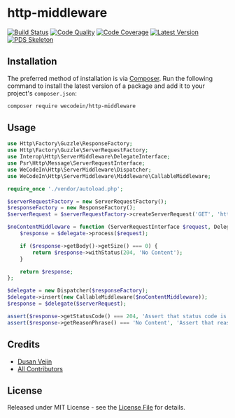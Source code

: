 # http-middleware

[![Build Status][ico-build]][link-build]
[![Code Quality][ico-code-quality]][link-code-quality]
[![Code Coverage][ico-code-coverage]][link-code-coverage]
[![Latest Version][ico-version]][link-packagist]
[![PDS Skeleton][ico-pds]][link-pds]


## Installation

The preferred method of installation is via [Composer](http://getcomposer.org/). Run the following command to install the latest version of a package and add it to your project's `composer.json`:

```bash
composer require wecodein/http-middleware
```

## Usage

``` php
use Http\Factory\Guzzle\ResponseFactory;
use Http\Factory\Guzzle\ServerRequestFactory;
use Interop\Http\ServerMiddleware\DelegateInterface;
use Psr\Http\Message\ServerRequestInterface;
use WeCodeIn\Http\ServerMiddleware\Dispatcher;
use WeCodeIn\Http\ServerMiddleware\Middleware\CallableMiddleware;

require_once './vendor/autoload.php';

$serverRequestFactory = new ServerRequestFactory();
$responseFactory = new ResponseFactory();
$serverRequest = $serverRequestFactory->createServerRequest('GET', 'http://localhost');

$noContentMiddleware = function (ServerRequestInterface $request, DelegateInterface $delegate) {
    $response = $delegate->process($request);

    if ($response->getBody()->getSize() === 0) {
        return $response->withStatus(204, 'No Content');
    }

    return $response;
};

$delegate = new Dispatcher($responseFactory);
$delegate->insert(new CallableMiddleware($noContentMiddleware));
$response = $delegate($serverRequest);

assert($response->getStatusCode() === 204, 'Assert that status code is 204');
assert($response->getReasonPhrase() === 'No Content', 'Assert that reason phrase is `No Content`');

```

## Credits

- [Dusan Vejin][link-author]
- [All Contributors][link-contributors]

## License

Released under MIT License - see the [License File](LICENSE) for details.


[ico-version]: https://img.shields.io/packagist/v/wecodein/http-middleware.svg
[ico-build]: https://travis-ci.org/wecodein/http-middleware.svg?branch=master
[ico-code-coverage]: https://img.shields.io/scrutinizer/coverage/g/wecodein/http-middleware.svg
[ico-code-quality]: https://img.shields.io/scrutinizer/g/wecodein/http-middleware.svg
[ico-pds]: https://img.shields.io/badge/pds-skeleton-blue.svg

[link-packagist]: https://packagist.org/packages/wecodein/http-middleware
[link-build]: https://travis-ci.org/wecodein/http-middleware
[link-code-coverage]: https://scrutinizer-ci.com/g/wecodein/http-middleware/code-structure
[link-code-quality]: https://scrutinizer-ci.com/g/wecodein/http-middleware
[link-pds]: https://github.com/php-pds/skeleton
[link-author]: https://github.com/dutekvejin
[link-contributors]: ../../contributors
